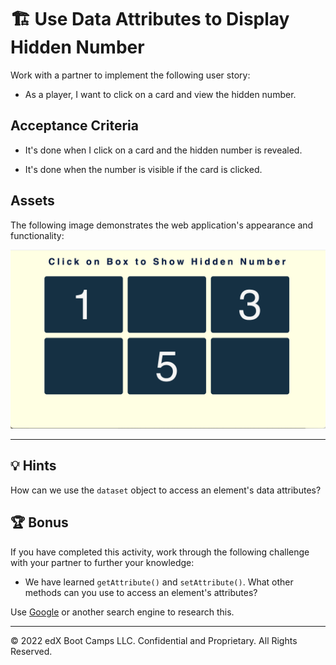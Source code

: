 # 🏗️ Use Data Attributes to Display Hidden Number

Work with a partner to implement the following user story:

* As a player, I want to click on a card and view the hidden number.

## Acceptance Criteria

* It's done when I click on a card and the hidden number is revealed.

* It's done when the number is visible if the card is clicked. 

## Assets

The following image demonstrates the web application's appearance and functionality:

![Six cards appear in a grid, with the numbers 1, 3, and 5 displayed on three of the cards while the remaining three appear blank.](./images/01-screenshot.png)

---

## 💡 Hints

How can we use the `dataset` object to access an element's data attributes? 

## 🏆 Bonus

If you have completed this activity, work through the following challenge with your partner to further your knowledge:

* We have learned `getAttribute()` and `setAttribute()`. What other methods can you use to access an element's attributes? 

Use [Google](https://www.google.com) or another search engine to research this.

---
© 2022 edX Boot Camps LLC. Confidential and Proprietary. All Rights Reserved.
